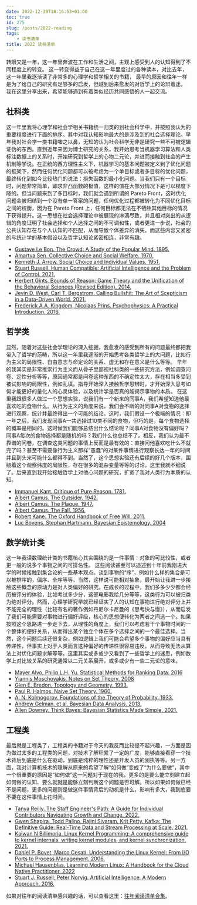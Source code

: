 ```yaml
---
date: 2022-12-30T18:16:53+01:00
toc: true
id: 275
slug: /posts/2022-reading
tags:
    - 读书清单
title: 2022 读书清单
---
```


转眼又是一年，这一年里奔波在工作和生活之间，主观上感受到人的认知得到了不同程度上的转变。
这一转变得益于自己在这一年里度过的各种读本，对比去年，这一年里我逐渐读了非常多的心理学和哲学相关的书籍，
最早的原因和往年一样是为了给自己的研究有足够多的启发，但越到后来愈发的对哲学上的论辩着迷。
我在这里分享出来，希望能够遇到有着类似经历共同感悟的人一起交流。

## 社科类

这一年里我将心理学和社会学相关书籍统一归类的到社会科学中，并按照我认为的重要程度进行下面的排序。其中对我认知影响最大的是涉及到的社会选择理论。早年我对社会学一类书籍嗤之以鼻，无知的认为社会科学无非是研究一些不可被逻辑证伪的东西。直到近年来因为博士研究的关系，我开始思考当机器学习算法和人类标注数据上的关系时，开始研究到哲学上的心物二元论，并进而接触到社会的产生机制等学说。在正统的西方理性主义下，机器学习的基本问题被定义到了优化问题的框架下，然而任何优化问题都可以被考虑为一个单目标或者多目标的优化问题，最终转化到如今比较热门的说法：损失函数的最小化问题。当我们只有一个目标时，问题非常简单，即求非凸函数的极值，这样的值在大部分情况下是可以梯度下降的。但当问题来到了多目标时，我们就会遇到所谓的 Pareto Front，这时优化问题会被归结到一个没有单一答案的问题，任何优化过程都被转化为不同优化目标之间的权衡，因为在 Pareto Front 上，任何目标都无法在不牺牲其他目标的情况下获得提升。这一思想在社会选择理论中被展现的淋漓尽致，并且相对突出的从逻辑的角度证明了社会选择和个人选择之间的不可调和性，或者更进一步说，社会的公共认知存在与个人认知的不匹配，从而导致个体差异的消失。而这些内容又紧密的与统计学的基本假设以及哲学认知论紧密相连，非常有趣。

- [Gustave Le Bon. The Crowd: A Study of the Popular Mind. 1895.](https://www.amazon.de/gp/product/3903352403)
- [Amartya Sen. Collective Choice and Social Welfare. 1970.](https://www.amazon.de/-/en/gp/product/0141982500)
- [Kenneth J. Arrow. Social Choice and Individual Values. 1951.](https://www.amazon.de/-/en/gp/product/0300179316)
- [Stuart Russell. Human Compatible: Artificial Intelligence and the Problem of Control. 2021.](https://www.amazon.de/gp/product/0141987502)
- [Herbert Gints. Bounds of Reason: Game Theory and the Unification of the Behavioral Sciences (Revised Edition). 2014.](https://www.amazon.de/gp/product/0691160848)
- [Jevin D. West, Carl T. Bergstrom. Calling Bullshit: The Art of Scepticism in a Data-Driven World. 2021.](https://www.amazon.de/gp/product/0141987057)
- [Frederick A.A. Kingdom, Nicolaas Prins. Psychophysics: A Practical Introduction. 2016.](https://www.amazon.de/gp/product/0124071562)

## 哲学类

显然，随着对这些社会学理论的深入挖掘，我愈发的感受到所有的问题最终都把我带入了哲学的范畴，所以这一年里我逐渐的开始思考各类哲学上的大问题，比如行为主义的局限性、自由意志与命定论的关系、虚无和存在意义是什么等等。
早年的我其实是非常推崇行为主义而从骨子里鄙视社科类的一些研究方法，例如调查问卷、定性分析等等，原因通常都是问卷这种东西的不确定性太大，存在相当多受到被试影响的局限性，例如乱填。指导开始深入接触哲学思辨时，才开始深入思考如何才能更好的量化人的心灵体验，以及统计学是否真的能揭示事物的本质。
在这里我跟很多人做过一个思想实验，说我们有一个新来的同事A，我们希望知道他最喜欢吃的食物什么。从行为主义的角度来说，我们会不断的对同事A对食物的选择进行观察，统计并最终得出一个可能的结论。这时，我们假设一个极端的情况：即一年之后，我们发现同事A一共选择过10类不同的食物，但巧的是，每个食物选择的概率是相同的。这时候我们能够总结出什么结论呢？同事A对食物没有偏好吗？同事A每次的食物选择都是随机的吗？我们什么也总结不了。相反，我们认为最不靠谱的问卷，在调查这类问题的事情上反而是最有效的：直接问他喜欢吃什么不就完了吗？甚至不需要像行为主义那样“愚蠢”的对某件事情进行观察长达一年的时间并且到头来可能什么都得不到。当然了，这个思想实验还有后续的好几个版本，围绕着这个观察纬度的局限性，存在很多的混杂变量等等的讨论，这里我就不细说了。后来直到我开始接触哲学上对他心问题的研究，扩宽了我对人类行为本质的认知。

- [Immanuel Kant. Critique of Pure Reason. 1781.](https://www.amazon.de/-/en/gp/product/0140447474)
- [Albert Camus. The Outsider. 1942.](https://www.amazon.co.uk/gp/product/0141198060)
- [Albert Camus. The Plague. 1947.](https://www.amazon.co.uk/gp/product/0141185139)
- [Albert Camus. The Fall. 1956.](https://www.amazon.co.uk/gp/product/0141187948)
- [Robert Kane. The Oxford Handbook of Free Will. 2011.](https://www.amazon.de/gp/product/0195399692)
- [Luc Bovens, Stephan Hartmann. Bayesian Epistemology. 2004](https://www.amazon.de/gp/product/0199270406)

## 数学统计类

这一年我读数理统计类的书籍核心其实围绕的是一件事情：对象的可比较性，或者更一般的说多个事物之间的可排名性。
这些阅读甚至可以追述到十年前我刚进大学的时候接触到集合论的一些基本观点。谈到事物的“序”，例如什么样的集合是可以被排序的，偏序、全序等等。当然，这样说可能相对抽象，最开始让我进一步接触这些概念的原动力是对人类偏好的研究。在成长的过程中，我们多多少少都会经历被评分的体验，比如考试多少分，这部电影我给几分等等，这类行为可以被归类为绝对评分。然而，心理学研究早就已经证实了人的认知在事物进行绝对评分上并不能完全的理性（比较有名的著作例如丹尼尔卡尼曼的《思考快与慢》），从而启发了我们可能需要对事物进行偏好评级，核心的思想便转化为两者之间选一个。如果按照这个思路进一步走下去，从理性的角度上，我们可以考虑若干个事物时间的一个整体的便好关系，从而得出某个独立个体在多个选择之间的一个最佳选择。当然，这个问题后续还很复杂，例如逻辑上我们可能会希望多个事物的偏好应当具有传递性，但事实上对于人类而言这种偏好的传递性很容易违反，从而导致无法从算法上对优化问题求解等等。这里其实或多或少又看到了一些哲学上的迷思，例如数学上对比较关系的研究通常以二元关系展开，或多或少有一些二元论的意味。

- [Mayer Alvo, Philip L.H. Yu. Statistical Methods for Ranking Data. 2016](https://www.amazon.de/-/en/gp/product/1493947818)
- [Yiannis Moschovakis. Notes on Set Theory. 2008](https://www.amazon.de/gp/product/038728723X)
- [Glen E. Bredon. Topology and Geometry. 1993.](https://www.amazon.de/gp/product/0387979263)
- [Paul R. Halmos. Naive Set Theory. 1960.](https://www.amazon.de/gp/product/1781394660)
- [A. N. Kolmogorov. Foundations of the Theory of Probability. 1933.](https://www.amazon.de/gp/product/0486821595)
- [Andrew Gelman, et al. Bayesian Data Analysis. 2013.](https://www.amazon.de/gp/product/0124058884)
- [Allen Downey. Think Bayes: Bayesian Statistics Made Simple. 2021.](https://www.amazon.de/gp/product/149208946X)

## 工程类

最后就是工程类了，工程类的书籍对于今天的我反而比较提不起兴趣，一方面是因为做过太多的工程类的问题，对技术了解积累了一定的广度，能够直接看穿一个技术背后到底是什么在驱动，到底是纯粹的理性还是开发人员的固执等等。另一方面，我对计算机技术的理解从原来的希望了解“如何做”变成了“为什么要做”，其中一个很重要的原因是“如何做”这一问题对于现在的我，更多的是要么能立刻建立起如何做的认知、要么就就是能够立刻判断这个问题是否可解。所以如果如何做已经不是问题，更多的问题则是做这件事情背后的动机是什么，影响有多大，我到底要不要在这件事情上花时间。

- [Tanya Reilly. The Staff Engineer's Path: A Guide for Individual Contributors Navigating Growth and Change. 2022.](https://www.amazon.de/-/en/gp/product/1098118731)
- [Gwen Shapira, Todd Palino, Rajini Sivaram, Krit Petty. Kafka: The Definitive Guide: Real-Time Data and Stream Processing at Scale. 2021.](https://www.amazon.de/-/en/gp/product/1492043087)
- [Kaiwan N Billimoria. Linux Kernel Programming: A comprehensive guide to kernel internals, writing kernel modules, and kernel synchronization. 2021.](https://www.amazon.de/gp/product/178995343X)
- [Daniel P. Bovet, Marco Cesati. Understanding the Linux Kernel: From I/O Ports to Process Management. 2006.](https://www.amazon.de/gp/product/0596005652)
- [Michael Hausenblas. Learning Modern Linux: A Handbook for the Cloud Native Practitioner. 2022](https://www.amazon.de/gp/product/1098108949)
- [Stuart J. Russell, Peter Norvig. Artificial Intelligence: A Modern Approach. 2016.](https://www.amazon.de/gp/product/1292153962)

如果对往年的阅读清单感兴趣的话，可以查看这里：[往年阅读清单合集](https://changkun.de/blog/tags/%E8%AF%BB%E4%B9%A6%E6%B8%85%E5%8D%95/)。